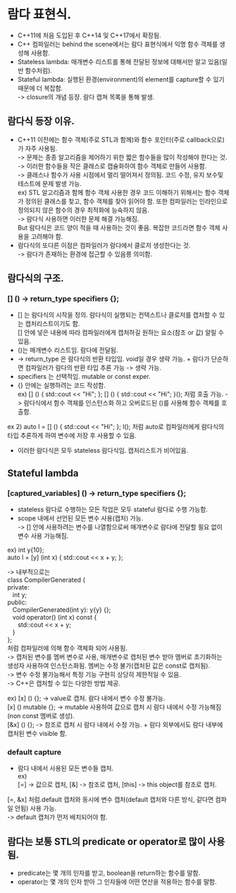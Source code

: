 #  람다 표현식.  
- C++11에 처음 도입된 후 C++14 및 C++17에서 확장됨.   
- C++ 컴파일러는 behind the scene에서는 람다 표현식에서 익명 함수 객체를 생성해 사용함.   
- Stateless lambda: 매개변수 리스트를 통해 전달된 정보에 대해서만 알고 있음(일반 함수처럼).   
- Stateful lambda: 실행된 환경(environment)의 element를 capture할 수 있기 때문에 더 복잡함.   
-> closure의 개념 등장. 람다 캡쳐 목록을 통해 발생.   
   
## 람다식 등장 이유.  
- C++11 이전에는 함수 객체(주로 STL과 함께)와 함수 포인터(주로 callback으로)가 자주 사용됨.   
-> 문제는 종종 알고리즘을 제어하기 위한 짧은 함수들을 많이 작성해야 한다는 것.      
-> 이러한 함수들을 작은 클래스로 캡슐화하여 함수 객체로 만들어 사용함.   
-> 클래스나 함수가 사용 시점에서 멀리 떨어져서 정의됨. 코드 수정, 유지 보수및 테스트에 문제 발생 가능.   
    ex) STL 알고리즘과 함께 함수 객체 사용한 경우 코드 이해하기 위해서는 함수 객체가 정의된 클래스를 찾고, 함수 객체를 찾아 읽어야 함. 
    또한 컴파일러는 인라인으로 정의되지 않은 함수의 경우 최적화에 능숙하지 않음.   
-> 람다식 사용하면 이러한 문제 해결 가능해짐.   
    But 람다식은 코드 양이 적을 때 사용하는 것이 좋음. 복잡한 코드라면 함수 객체 사용을 고려해야 함.   
- 람다식의 또다른 이점은 컴파일러가 람다에서 클로저 생성한다는 것.   
-> 람다가 존재하는 환경에 접근할 수 있음릉 의미함.

## 람다식의 구조.  
### [] () -> return_type specifiers {};
- [] 는 람다식의 시작을 정의. 람다식이 실행되는 컨텍스트나 클로저를 캡처할 수 있는 캡처리스트이기도 함.   
[] 안에 넣은 내용에 따라 컴파일러에게 캡처하길 원하는 요소(참조 or 값) 알릴 수 있음.   
-  ()는 매개변수 리스트임. 람다에 전달됨.   
- -> return_type 은 람다식의 반환 타입임. void일 경우 생략 가능. + 람다가 단순하면 컴파일러가 람다의 반환 타입 추론 가능 -> 생략 가능.   
- specifiers 는 선택적임. mutable or const exper.
- {} 안에는 실행하려는 코드 작성함.   
ex) [] () { std::cout << "Hi"; };
[] () { std::cout << "Hi"; }(); 처럼 호출 가능. -> 람다식에서 함수 객체를 인스턴스화 하고 오버로드된 ()를 사용해 함수 객체를 호출함.   
   
ex 2) auto l = [] () { std::cout << "Hi"; };
        l(); 처럼 auto로 컴파일러에게 람다식의 타입 추론하게 하여 변수에 저장 후 사용할 수 있음.   
   
- 이러한 람다식은 모두 stateless 람다식임. 캡처리스트가 비어있음.

## Stateful lambda   
### [captured_variables] () -> return_type specifiers {};   
 - stateless 람다로 수행하는 모든 작업은 모두 stateful 람다로 수행 가능함.   
 - scope 내에서 선언된 모든 변수 사용(캡처) 가능.   
 -> [] 안에 사용하려는 변수를 나열함으로써 매개변수로 람다에 전달할 필요 없이 변수 사용 가능해짐.
 
 ex) int y{10};   
 auto l = [y] (int x) { std::cout << x + y; };   
    
 -> 내부적으로는   
 class CompilerGenerated {   
private:    
&nbsp;&nbsp;&nbsp;int y;   
public:   
&nbsp;&nbsp;&nbsp;CompilerGenerated(int y): y{y} {};   
&nbsp;&nbsp;&nbsp;void operator() (int x) const {   
&nbsp;&nbsp;&nbsp;&nbsp;&nbsp;&nbsp;std::cout << x + y;   
&nbsp;&nbsp;&nbsp;}   
};   
 처럼 컴파일러에 의해 함수 객체화 되어 사용됨.   
-> 캡처된 변수를 멤버 변수로 사용, 매개변수로 캡처된 변수 받아 멤버로 초기화하는 생성자 사용하여 인스턴스화됨. 멤버는 수정 불가(캡처된 값은 const로 캡처됨).   
-> 변수 수정 불가능해서 특정 기능 구현히 상당히 제한적일 수 있음.   
-> C++은 캡처할 수 있는 다양한 방법 제공.   

ex) [x] () {}; -> value로 캡처. 람다 내에서 변수 수정 불가능.   
[x] () mutable {}; -> mutable 사용하여 값으로 캡처 시 람다 내에서 수정 가능해짐(non const 멤버로 생성).   
[&x] () {}; -> 참조로 캡처 시 람다 내에서 수정 가능. + 람다 외부에서도 람다 내부에 캡처된 변수 visible 함.   

### default capture
- 람다 내에서 사용된 모든 변수들 캡처.   
ex)  
[=] -> 값으로 캡처, [&] -> 참조로 캡처, [this] -> this object를 참조로 캡처.   
   
[=, &x] 처럼.default 캡처와 동시에 변수 캡처(default 캡처와 다른 방식, 같다면 컴파일 안됨) 사용 가능.  
-> default 캡처가 먼저 배치되어야 함.

## 람다는 보통 STL의 predicate or operator로 많이 사용됨.   
- predicate는 몇 개의 인자를 받고, boolean을 return하는 함수를 말함.   
- operator는 몇 개의 인자 받아 그 인자들에 어떤 연산을 적용하는 함수를 말함.   




